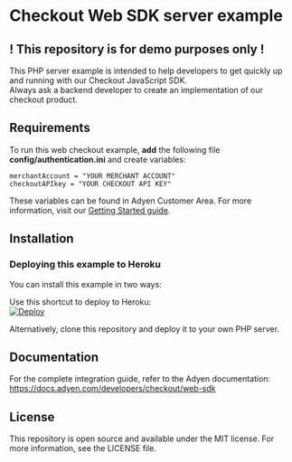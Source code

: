 # Checkout Web SDK server example

## ! This repository is for demo purposes only !
This PHP server example is intended to help developers to get quickly up and running with our Checkout JavaScript SDK.<br/>
Always ask a backend developer to create an implementation of our checkout product.

## Requirements
To run this web checkout example, <b>add</b>  the following file <b>config/authentication.ini</b> and create variables:<br/>

```
merchantAccount = "YOUR MERCHANT ACCOUNT"
checkoutAPIkey = "YOUR CHECKOUT API KEY"
```

These variables can be found in Adyen Customer Area. For more information, visit our <a href="https://docs.adyen.com/developers/get-started-with-adyen/create-a-test-account">Getting Started guide</a>.<br/>

## Installation

### Deploying this example to Heroku

You can install this example in two ways:

Use this shortcut to deploy to Heroku:<br/>
[![Deploy](https://www.herokucdn.com/deploy/button.svg)](https://heroku.com/deploy?template=https://github.com/melcodx/dxeng-demo-web-adyen)
  
Alternatively, clone this repository and deploy it to your own PHP server.

## Documentation

For the complete integration guide, refer to the Adyen documentation:
<a href="Checkout Web SDK">https://docs.adyen.com/developers/checkout/web-sdk</a>

## License

This repository is open source and available under the MIT license. For more information, see the LICENSE file.
